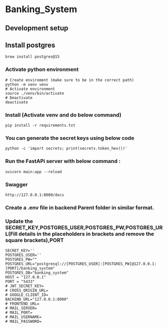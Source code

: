 # Banking_System


## Development setup

## Install postgres

```
brew install postgres@15
```

### Activate python environment

```
# Create enviroment (make sure to be in the correct path) 
python -m venv venv
# Activate environment
source ./venv/bin/activate
# Deactivate
deactivate
```

### Install (Activate venv and do below command) 
```
pip install -r requirements.txt
```


### You can generate the secret keys using below code

```
python -c 'import secrets; print(secrets.token_hex())'
```


### Run the FastAPi server with below command : 
```
uvicorn main:app --reload
```

### Swagger 
```
http://127.0.0.1:8000/docs

```

### Create a .env file in backend Parent folder in similar format. 
### Update the SECRET_KEY,POSTGRES_USER,POSTGRES_PW,POSTGRES_URL(Fill details in the placeholders in brackets and remove the square brackets),PORT
```
SECRET_KEY=''
POSTGRES_USER='' 
POSTGRES_PW=""
POSTGRES_URL="postgresql://[POSTGRES_USER]:[POSTGRES_PW]@127.0.0.1:[PORT]/banking_system"
POSTGRES_DB="banking_system"
HOST = "127.0.0.1"
PORT = "5433" 
# JWT_SECRET_KEY=
# CROSS_ORIGIN_URL= 
# GOOGLE_CLIENT_ID=
BACKEND_URL="127.0.0.1:8000"
# FRONTEND_URL=
# MAIL_SERVER=
# MAIL_PORT=
# MAIL_USERNAME=
# MAIL_PASSWORD=
```